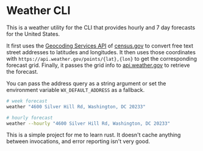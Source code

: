 # Weather CLI

This is a weather utility for the CLI that provides hourly and 7 day forecasts for the United States.

It first uses the [Geocoding Services API][geocoding] of [census.gov][census] to convert free text street
addresses to latitudes and longitudes. It then uses those coordinates with
`https://api.weather.gov/points/{lat},{lon}` to get the corresponding forecast grid. Finally, it passes the
grid info to [api.weather.gov][api] to retrieve the forecast.

You can pass the address query as a string argument or set the environment variable `WX_DEFAULT_ADDRESS` as a
fallback.

```bash
# week forecast
weather "4600 Silver Hill Rd, Washington, DC 20233"

# hourly forecast
weather --hourly "4600 Silver Hill Rd, Washington, DC 20233"
```

This is a simple project for me to learn rust. It doesn't cache anything between invocations, and error
reporting isn't very good.


[api]: https://weather-gov.github.io/api/general-faqs
[geocoding]: https://geocoding.geo.census.gov/geocoder/Geocoding_Services_API.html
[census]: https://census.gov
